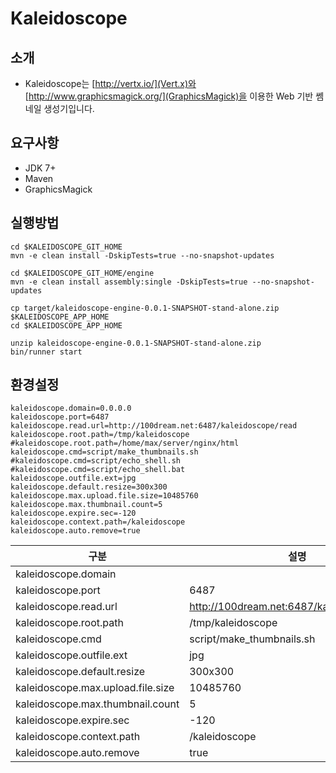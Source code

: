 # Kaleidoscope
## 소개
* Kaleidoscope는 [http://vertx.io/](Vert.x)와 [http://www.graphicsmagick.org/](GraphicsMagick)을 이용한 Web 기반 쎔네일 생성기입니다.

## 요구사항
* JDK 7+
* Maven
* GraphicsMagick


## 실행방법

	cd $KALEIDOSCOPE_GIT_HOME
	mvn -e clean install -DskipTests=true --no-snapshot-updates
	
	cd $KALEIDOSCOPE_GIT_HOME/engine
	mvn -e clean install assembly:single -DskipTests=true --no-snapshot-updates
	
	cp target/kaleidoscope-engine-0.0.1-SNAPSHOT-stand-alone.zip $KALEIDOSCOPE_APP_HOME
	cd $KALEIDOSCOPE_APP_HOME
	
	unzip kaleidoscope-engine-0.0.1-SNAPSHOT-stand-alone.zip
	bin/runner start

## 환경설정

	kaleidoscope.domain=0.0.0.0
	kaleidoscope.port=6487
	kaleidoscope.read.url=http://100dream.net:6487/kaleidoscope/read
	kaleidoscope.root.path=/tmp/kaleidoscope
	#kaleidoscope.root.path=/home/max/server/nginx/html
	kaleidoscope.cmd=script/make_thumbnails.sh
	#kaleidoscope.cmd=script/echo_shell.sh
	#kaleidoscope.cmd=script/echo_shell.bat
	kaleidoscope.outfile.ext=jpg
	kaleidoscope.default.resize=300x300
	kaleidoscope.max.upload.file.size=10485760
	kaleidoscope.max.thumbnail.count=5
	kaleidoscope.expire.sec=-120
	kaleidoscope.context.path=/kaleidoscope
	kaleidoscope.auto.remove=true


| 구분                                                                       | 설명           |
|----------------------------------|--------|
|kaleidoscope.domain               |        |
|kaleidoscope.port                 | 6487   |
|kaleidoscope.read.url             | http://100dream.net:6487/kaleidoscope/read |
|kaleidoscope.root.path            | /tmp/kaleidoscope |
|kaleidoscope.cmd                  | script/make_thumbnails.sh |
|kaleidoscope.outfile.ext          | jpg |
|kaleidoscope.default.resize       | 300x300 |
|kaleidoscope.max.upload.file.size | 10485760 |
|kaleidoscope.max.thumbnail.count  | 5 |
|kaleidoscope.expire.sec           | -120 |
|kaleidoscope.context.path         | /kaleidoscope |
|kaleidoscope.auto.remove          | true |